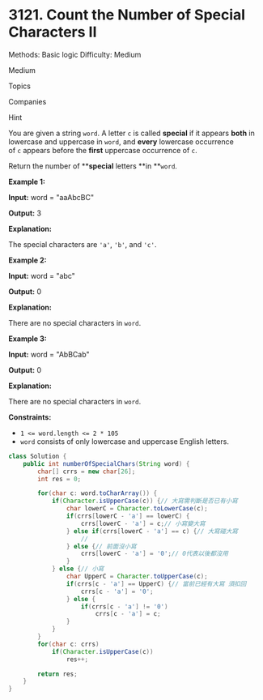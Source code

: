 # 3121. Count the Number of Special Characters II

Methods: Basic logic
Difficulty: Medium

Medium

Topics

Companies

Hint

You are given a string `word`. A letter `c` is called **special** if it appears **both** in lowercase and uppercase in `word`, and **every** lowercase occurrence of `c` appears before the **first** uppercase occurrence of `c`.

Return the number of ****special** letters **in **`word`.

**Example 1:**

**Input:** word = "aaAbcBC"

**Output:** 3

**Explanation:**

The special characters are `'a'`, `'b'`, and `'c'`.

**Example 2:**

**Input:** word = "abc"

**Output:** 0

**Explanation:**

There are no special characters in `word`.

**Example 3:**

**Input:** word = "AbBCab"

**Output:** 0

**Explanation:**

There are no special characters in `word`.

**Constraints:**

- `1 <= word.length <= 2 * 105`
- `word` consists of only lowercase and uppercase English letters.

```java
class Solution {
    public int numberOfSpecialChars(String word) { 
        char[] crrs = new char[26];
        int res = 0;

        for(char c: word.toCharArray()) {
            if(Character.isUpperCase(c)) {// 大寫需判斷是否已有小寫
                char lowerC = Character.toLowerCase(c);
                if(crrs[lowerC - 'a'] == lowerC) {
                    crrs[lowerC - 'a'] = c;// 小寫變大寫
                } else if(crrs[lowerC - 'a'] == c) {// 大寫碰大寫
                    //
                } else {// 前面沒小寫
                    crrs[lowerC - 'a'] = '0';// 0代表以後都沒用
                }
            } else {// 小寫
                char UpperC = Character.toUpperCase(c);
                if(crrs[c - 'a'] == UpperC) {// 當前已經有大寫 須扣回
                    crrs[c - 'a'] = '0';
                } else {
                    if(crrs[c - 'a'] != '0')
                        crrs[c - 'a'] = c;
                }
            }
        }
        for(char c: crrs) 
            if(Character.isUpperCase(c))    
                res++;

        return res;
    }
}
```